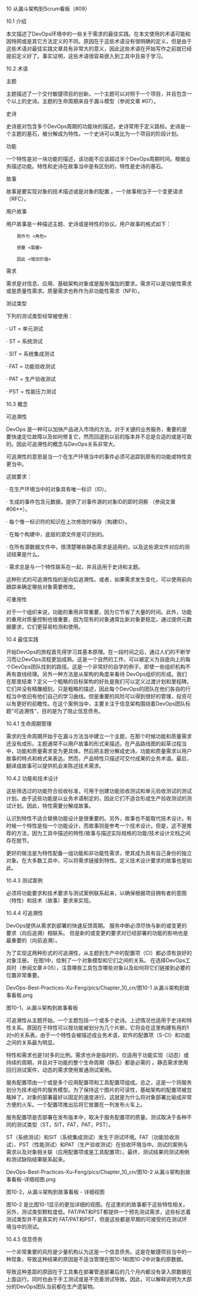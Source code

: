 10 从漏斗架构到Scrum看板（#09）

10.1 介绍

本文描述了DevOps环境中的一些关于需求的最佳实践。在本文使用的术语可能和因特网或是其它方法定义的不同。原因在于这些术语没有很明确的定义，但是由于这些术语对最佳实践文章具有非常大的意义，因此这些术语在开始写作之前就已经提前定义好了。事实证明，这些术语很容易嵌入到工具中且易于学习。

10.2 术语

主题

主题描述了一个交付敏捷项目的创新。一个主题可以对照于一个项目，并且包含一个以上的史诗。主题的生命周期来自于漏斗模型（参阅文章 #07）。

史诗

史诗是对包含多个DevOps周期的功能块的描述。史诗常用于定义路标。史诗是一个主题的基石，被分解成为特性。一个史诗可以类比为一个项目的阶段计划。

功能

一个特性是对一块功能的描述，该功能不应该超过半个DevOps周期时间。根据业务描述功能。特性和史诗在故事当中是有区别的，特性是史诗的基石。

故事

故事是要实现对象的技术描述或是对象的配置 。一个故事相当于一个变更请求（RFC）。

用户故事

用户故事是一种描述主题、史诗或是特性的协议。用户故事的格式如下：

        我作为 <角色>

        想要 <需要>

        因此 <增加价值>

需求

需求是对信息、应用、基础架构对象或是服务强加的要求。需求可以是功能性需求或是质量性需求。质量需求也称作为非功能性需求（NFR）。

测试类型

下列的测试类型经常被使用：

·      UT = 单元测试

·      ST = 系统测试

·      SIT = 系统集成测试 

·      FAT = 功能验收测试

·      PAT = 生产验收测试

·      PST = 性能压力测试

10.3   概念

可追溯性

DevOps 是一种可以加快产品进入市场的方法。对于关键的业务服务，重要的是要快速定位故障以及如何修复它，然而回退到以前的版本并不总是合适的或是可取的。因此可追溯性的概念与DevOps关系非常大。

可追溯性的意思是当一个在生产环境当中的事件必须可追踪到原有的功能或特性变更当中。

这就要求：

·       在生产环境当中的对象具有唯一标识（ID）。

·       生成的事件包含元数据，提供了对事件源的对象ID的即时洞察 （参阅文章 #06**）。

·       每个惟一标识符的知识在上次修改时保存（构建ID）。

·       在每个构建中，底层的源文件是可识别的。

·       在所有源数据文件中，很清楚哪些静态需求是适用的，以及这些源文件对应的测试结果是什么。

·       需求总是与一个特性联系在一起，并且适用于史诗和主题。

这种形式的可追溯性指的是向后追溯性。或者，如果需求发生变化，可以使用前向跟踪来确定哪些对象需要修改。

可重用性

对于一个组织来说，功能的重用非常重要，因为它节省了大量的时间。此外，功能的重用对质量控制也很重要，因为现有的对象通常比新对象更稳定。通过提供元数据要求，它们更容易检测和使用。

10.4 最佳实践

开始DevOps的旅程首先得学习其基本原理。在一段时间之后，通过人们的不断学习而让DevOps流程更加成熟。这是一个自然的工作，可以被定义为自底向上的每个DevOps团队找到的路径。这是一个非常好的自学的例子。即使一些组织机构不再有直线经理。另外一种方法是从架构的角度来看待 DevOps组织的形成。我们在那里结束？定义一个粗略的目标架构的好处是我们可以定义过渡计划和里程碑。它们并没有精雕细刻，只是粗略的描述，因此每个DevOps的团队在他们各自的行程当中依旧有他们自己的学习曲线。但是重要的风险可以得到很好的管理，投资可以有更好的前瞻性。在这个案例当中，主要关注于信息架构围绕着DevOps团队标题“可追溯性”，目的是为了阻止信息债务。

10.4.1	生命周期管理

需求的生命周期开始于在漏斗方法当中建立一个主题，在那个时候功能和质量需求还没有成形。主题通常不以用户故事的形式来描述。在产品路线图的起草过程当中，功能和质量需求变为更具体。然后把主题分解成史诗。功能和质量需求以用户故事的特点和格式来表达。然而，产品特性只描述可交付成果的业务术语。最后，翻译成故事可以提供机会来陈述技术需求。

10.4.2  功能和技术设计

这些筛选过的功能符合验收标准，可用于创建功能验收测试和单元验收测试的测试计划。由于这些功能是以业务术语制定的，因此它们不适合形成生产验收测试的测试计划。因此，特性需要分解成故事。

认识到特性不适合替换功能设计是很重要的。另外，故事也不能取代技术设计。有时候一个特性是指一个功能设计，而故事则是参考一个技术设计。但是，这不是推荐的方法，因为工具中描述的特性/故事与描述实际规格的功能/技术设计文档之间存在脱节。

更好的做法是为特性配备一组功能和非功能性需求，使其成为具有自己身份的独立对象。在大多数工具中，可以将需求链接到特性。定义技术设计要求的故事也是如此。



10.4.3 测试案例

必须将功能要求和技术要求与测试案例联系起来，以确保根据项目拥有者的意图（特性）和技术（故事）要求来实现。

10.4.4 可追溯性

DevOps提供从需求到部署的快速反馈周期。 服务中断必须尽快与新的或变更的要求（向后追溯）相联系。 但是新的或变更的要求对已经部署的功能的影响也是最重要的（向前追溯）。

为了实现这两种形式的可追溯性，从主题到生产中的配置项（CI）都必须有良好的对象注册。 在图1中，绘制了一个对象模型和它们之间的关系。 在选择DevOps工具时（参阅文章＃05），注意哪些工具包含哪些对象以及如何将它们链接到必要的位置非常重要。

DevOps-Best-Practices-Xu-Feng/pics/Chapter_10_cn/图10-1 从漏斗架构到故事看板.png

图10-1，从漏斗架构到故事看板

可追溯性从主题开始，一个主题包括一个或多个史诗。上述情况也适用于史诗和特性关系。原因在于特性可以按功能被划分为几个片断，它将会在这里构建有用的1对n的关系表。由于一个特性会被描述成业务术语，软件的配置项（S-CI）和功能之间的关系最为明显。

特性和需求也是1对多的比例。需求也许是临时的，仅适用于功能实现（动态）或持续的周期，并且对于功能的整个生命周期（静态）都是必需的 。静态需求使用回归测试案件，动态的需求使用普通测试案例。

服务配置项由一个或是多个应用配置项和工具配置项组成。总之，这是一个将服务划分为技术组件的服务模型。为了保持这个图片的可读性，基础架构的配置项被忽略掉了。对象的部署最好以固定的速度进行。这就是为什么将对象部署比喻成非常方便的火车。一个配置项推出后将它放置在一列发布火车上。

服务配置项是否部署在发布版本中，取决于服务配置项的质量。测试取决于各种不同的测试类型（ST，SIT，FAT，PAT，PST）。

ST（系统测试）和SIT（系统集成测试）发生于测试环境。FAT（功能验收测试）、PST（性能测试）和PAT（生产验收测试）在验收环境当中。测试的案例与需求以及对象相关联（应用配置项或是工具配置项）。最终，测试结果同测试用例和测试缺陷结果联系起来。

DevOps-Best-Practices-Xu-Feng/pics/Chapter_10_cn/图10-2 从漏斗架构到故事看板-详细视图.png

图10-2，从漏斗架构到故事看板 - 详细视图

图10-2 是比图10-1显示的更加详细的视图。在这里的的故事都于这些特性相关。另外，测试类型颗粒度低。FAT/PAT和PST都提供一个预先测试需求，这些标志着测试类型并不是真实的 FAT/PAT和PST，但是这些都是早期的可接受的在测试环境当中的测试。

10.4.5 信息债务

一个非常重要的风险是少量机构认为这是一个信息债务。这是在敏捷项目当中的一种现象，导致这种结果的原因是不适当管理在图10-1和图10-2中对象的原数据。

导致这种差距的原因在于工具集在部署管道部署后的几个月内都没有录入原数据在上面运行。同时也由于手工测试或是不完善测试导致。因此，可以解释说明为大部分的DevOps团队当前都在生产遗留物。









